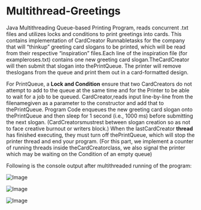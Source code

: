 # Multithread-Greetings
Java Multithreading Queue-based Printing Program, reads concurrent .txt files and utilizes locks and conditions to print greetings into cards.
This contains implementation of CardCreator Runnabletasks for the company that will “thinkup” greeting card slogans to be printed, which will be read from their respective “inspiration” files.Each  line  of  the  inspiration  file  (for  exampleroses.txt)  contains  one  new  greeting  card  slogan.TheCardCreator will then submit that slogan into thePrintQueue.  The printer will remove theslogans from the queue and print them out in a card-formatted design.

For PrintQueue, a <b>Lock and Condition</b> ensure that two CardCreators do not attempt to add to the queue at the same time and for the Printer to be able to wait for a job to be queued. CardCreator,reads input line-by-line from the filenamegiven  as  a  parameter  to  the  constructor  and  add  that  to  thePrintQueue. Program Code enqueues the  new  greeting  card  slogan  onto  thePrintQueue and  then  sleep  for  1  second  (i.e.,  1000  ms) before submitting the next slogan.  (CardCreatorsmustrest between slogan creation so as not to face creative burnout or writers block.)  When the lastCardCreator <b> thread </b> has finished executing, they must turn off thePrintQueue, which will stop the printer thread and end your program.  (For this part, we implement a counter of running threads inside theCardCreatorclass, we also signal the printer which may be waiting on the Condition of an empty queue)

Following is the console output after multithreaded running of the program:

![Image](https://i.imgur.com/tc99kt0.png)

![Image](https://i.imgur.com/6bLSRuT.png)

![Image](https://i.imgur.com/uokfwEe.png)
